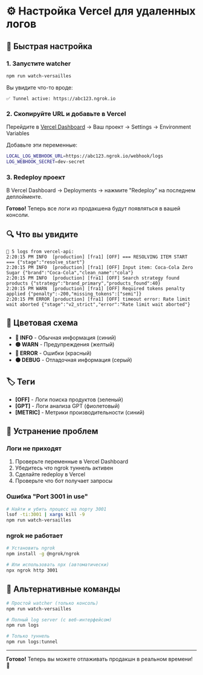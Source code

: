 # ⚙️ Настройка Vercel для удаленных логов

## 🎯 Быстрая настройка

### 1. Запустите watcher
```bash
npm run watch-versailles
```

Вы увидите что-то вроде:
```
✅ Tunnel active: https://abc123.ngrok.io
```

### 2. Скопируйте URL и добавьте в Vercel

Перейдите в [Vercel Dashboard](https://vercel.com/dashboard) → Ваш проект → Settings → Environment Variables

Добавьте эти переменные:

```bash
LOCAL_LOG_WEBHOOK_URL=https://abc123.ngrok.io/webhook/logs
LOG_WEBHOOK_SECRET=dev-secret
```

### 3. Redeploy проект

В Vercel Dashboard → Deployments → нажмите "Redeploy" на последнем деплойменте.

**Готово!** Теперь все логи из продакшена будут появляться в вашей консоли.

## 🔍 Что вы увидите

```
📡 5 logs from vercel-api:
2:20:15 PM INFO  [production] [fra1] [OFF] === RESOLVING ITEM START === {"stage":"resolve_start"}
2:20:15 PM INFO  [production] [fra1] [OFF] Input item: Coca-Cola Zero Sugar {"brand":"Coca-Cola","clean_name":"cola"}
2:20:15 PM INFO  [production] [fra1] [OFF] Search strategy found products {"strategy":"brand_primary","products_found":40}
2:20:15 PM WARN  [production] [fra1] [OFF] Required tokens penalty applied {"penalty":-200,"missing_tokens":["semi"]}
2:20:15 PM ERROR [production] [fra1] [OFF] timeout error: Rate limit wait aborted {"stage":"v2_strict","error":"Rate limit wait aborted"}
```

## 🎨 Цветовая схема

- **🔵 INFO** - Обычная информация (синий)
- **🟡 WARN** - Предупреждения (желтый)  
- **🔴 ERROR** - Ошибки (красный)
- **⚫ DEBUG** - Отладочная информация (серый)

## 🏷️ Теги

- **[OFF]** - Логи поиска продуктов (зеленый)
- **[GPT]** - Логи анализа GPT (фиолетовый)
- **[METRIC]** - Метрики производительности (синий)

## 🐛 Устранение проблем

### Логи не приходят
1. Проверьте переменные в Vercel Dashboard
2. Убедитесь что ngrok туннель активен
3. Сделайте redeploy в Vercel
4. Проверьте что бот получает запросы

### Ошибка "Port 3001 in use"
```bash
# Найти и убить процесс на порту 3001
lsof -ti:3001 | xargs kill -9
npm run watch-versailles
```

### ngrok не работает
```bash
# Установить ngrok
npm install -g @ngrok/ngrok

# Или использовать npx (автоматически)
npx ngrok http 3001
```

## 🔄 Альтернативные команды

```bash
# Простой watcher (только консоль)
npm run watch-versailles

# Полный log server (с веб-интерфейсом)
npm run logs

# Только туннель
npm run logs:tunnel
```

---

**Готово!** Теперь вы можете отлаживать продакшн в реальном времени! 🎉

